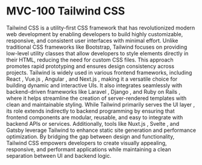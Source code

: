 # MVC-100 Tailwind CSS
Tailwind CSS is a utility-first CSS framework that has revolutionized modern web development by enabling developers to build highly customizable, responsive, and consistent user interfaces with minimal effort. Unlike traditional CSS frameworks like Bootstrap, Tailwind focuses on providing low-level utility classes that allow developers to style elements directly in their HTML, reducing the need for custom CSS files. This approach promotes rapid prototyping and ensures design consistency across projects. Tailwind is widely used in various frontend frameworks, including React , Vue.js , Angular , and Next.js , making it a versatile choice for building dynamic and interactive UIs. It also integrates seamlessly with backend-driven frameworks like Laravel , Django , and Ruby on Rails , where it helps streamline the creation of server-rendered templates with clean and maintainable styling. While Tailwind primarily serves the UI layer , its role extends indirectly to backend programming by ensuring that frontend components are modular, reusable, and easy to integrate with backend APIs or services. Additionally, tools like Nuxt.js , Svelte , and Gatsby leverage Tailwind to enhance static site generation and performance optimization. By bridging the gap between design and functionality, Tailwind CSS empowers developers to create visually appealing, responsive, and performant applications while maintaining a clean separation between UI and backend logic.
